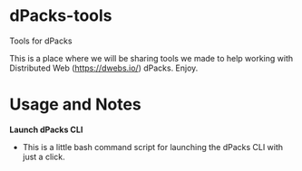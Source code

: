 # dPacks-tools
Tools for dPacks

This is a place where we will be sharing tools we made to help working with Distributed Web (https://dwebs.io/) dPacks. Enjoy.

# Usage and Notes


<b>Launch dPacks CLI</b>

- This is a little bash command script for launching the dPacks CLI with just a click.

